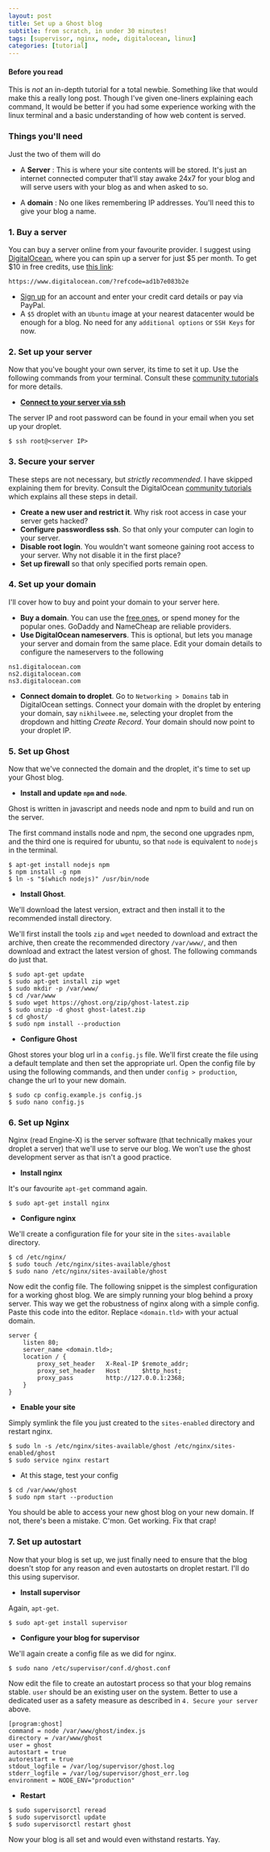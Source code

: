 ```yaml
---
layout: post
title: Set up a Ghost blog
subtitle: from scratch, in under 30 minutes!
tags: [supervisor, nginx, node, digitalocean, linux]
categories: [tutorial]
---
```

#### Before you read
This is *not* an in-depth tutorial for a total newbie. Something like that would make this a really long post. Though I've given one-liners explaining each command,
It would be better if you had some experience working with the linux terminal and a basic understanding of how web content is served.

### Things you'll need
Just the two of them will do

* A **Server**
: This is where your site contents will be stored. It's just an internet connected computer that'll stay awake 24x7 for your blog and will serve users with your blog as and when asked to so.

* A **domain**
: No one likes remembering IP addresses. You'll need this to give your blog a name.

### 1. Buy a server
You can buy a server online from your favourite provider. I suggest using [DigitalOcean](https://www.digitalocean.com/?refcode=ad1b7e083b2e), where you can spin up a server for just $5 per month.
To get $10 in free credits, use [this link](https://www.digitalocean.com/?refcode=ad1b7e083b2e):

    https://www.digitalocean.com/?refcode=ad1b7e083b2e

- [Sign up](https://www.digitalocean.com/?refcode=ad1b7e083b2e) for an account and enter your credit card details or pay via PayPal.
- A `$5` droplet with an `Ubuntu` image at your nearest datacenter would be enough for a blog. No need for any `additional options` or `SSH Keys` for now.

### 2. Set up your server
Now that you've bought your own server, its time to set it up. Use the following commands from your terminal.
Consult these [community tutorials](https://www.digitalocean.com/community/tutorial_series/new-ubuntu-14-04-server-checklist) for more details.

* [**Connect to your server via ssh**](https://www.digitalocean.com/community/tutorials/how-to-connect-to-your-droplet-with-ssh)

The server IP and root password can be found in your email when you set up your droplet.

    $ ssh root@<server IP>

### 3. Secure your server
These steps are not necessary, but *strictly recommended*.
I have skipped explaining them for brevity. Consult the DigitalOcean [community tutorials](https://www.digitalocean.com/community/tutorial_series/new-ubuntu-14-04-server-checklist) which explains all these steps in detail.

* **Create a new user and restrict it**. Why risk root access in case your server gets hacked?
* **Configure passwordless ssh**. So that only your computer can login to your server.
* **Disable root login**. You wouldn't want someone gaining root access to your server. Why not disable it in the first place?
* **Set up firewall** so that only specified ports remain open.

### 4. Set up your domain
I'll cover how to buy and point your domain to your server here.

* **Buy a domain**. You can use the [free ones](http://freenom.com/), or spend money for the popular ones. GoDaddy and NameCheap are reliable providers.
* **Use DigitalOcean nameservers**. This is optional, but lets you manage your server and domain from the same place. Edit your domain details to configure the nameservers to the following

```
ns1.digitalocean.com
ns2.digitalocean.com
ns3.digitalocean.com
```
* **Connect domain to droplet**. Go to `Networking > Domains` tab in DigitalOcean settings. Connect your domain with the droplet by entering your domain, say `nikhilweee.me`, selecting your droplet from the dropdown and hitting *Create Record*. Your domain should now point to your droplet IP.

### 5. Set up Ghost
Now that we've connected the domain and the droplet, it's time to set up your Ghost blog.

* **Install and update `npm` and `node`**.

Ghost is written in javascript and needs node and npm to build and run on the server.

The first command installs node and npm, the second one upgrades npm, and the third one is required for ubuntu, so that `node` is equivalent to `nodejs` in the terminal.

```
$ apt-get install nodejs npm
$ npm install -g npm
$ ln -s "$(which nodejs)" /usr/bin/node

```
* **Install Ghost**.

We'll download the latest version, extract and then install it to the recommended install directory.

We'll first install the tools `zip` and `wget` needed to download and extract the archive, then create the recommended directory `/var/www/`, and then download and extract the latest version of ghost. The following commands do just that.

```
$ sudo apt-get update
$ sudo apt-get install zip wget
$ sudo mkdir -p /var/www/
$ cd /var/www
$ sudo wget https://ghost.org/zip/ghost-latest.zip
$ sudo unzip -d ghost ghost-latest.zip
$ cd ghost/
$ sudo npm install --production
```
* **Configure Ghost**

Ghost stores your blog url in a `config.js` file. We'll first create the file using a default template and then set the appropriate url. Open the config file  by using the following commands, and then under `config > production`, change the url to your new domain.

```
$ sudo cp config.example.js config.js
$ sudo nano config.js
```

### 6. Set up Nginx
Nginx (read Engine-X) is the server software (that technically makes your droplet a server) that we'll use to serve our blog. We won't use the ghost development server as that isn't a good practice.

* **Install nginx**

It's our favourite `apt-get` command again.

```
$ sudo apt-get install nginx
```
* **Configure nginx**

We'll create a configuration file for your site in the  `sites-available` directory.

```
$ cd /etc/nginx/
$ sudo touch /etc/nginx/sites-available/ghost
$ sudo nano /etc/nginx/sites-available/ghost
```
Now edit the config file. The following snippet is the simplest configuration for a working ghost blog. We are simply running your blog behind a proxy server. This way we get the robustness of nginx along with a simple config.
Paste this code into the editor. Replace `<domain.tld>` with your actual domain.

```
server {
    listen 80;
    server_name <domain.tld>;
    location / {
        proxy_set_header   X-Real-IP $remote_addr;
        proxy_set_header   Host      $http_host;
        proxy_pass         http://127.0.0.1:2368;
    }
}
```
* **Enable your site**

Simply symlink the file you just created to the `sites-enabled` directory and restart nginx.

```
$ sudo ln -s /etc/nginx/sites-available/ghost /etc/nginx/sites-enabled/ghost
$ sudo service nginx restart
```
* At this stage, test your config

```
$ cd /var/www/ghost
$ sudo npm start --production
```
You should be able to access your new ghost blog on your new domain. If not, there's been a mistake. C'mon. Get working. Fix that crap!

### 7. Set up autostart

Now that your blog is set up, we just finally need to ensure that the blog doesn't stop for any reason and even autostarts on droplet restart. I'll do this using supervisor.

* **Install supervisor**

Again, `apt-get`.

```
$ sudo apt-get install supervisor
```
* **Configure your blog for supervisor**

We'll again create a config file as we did for nginx.

```
$ sudo nano /etc/supervisor/conf.d/ghost.conf
```
Now edit the file to create an autostart process so that your blog remains stable.
`user` should be an existing user on the system. Better to use a dedicated user as a safety measure as described in `4. Secure your server` above.

```
[program:ghost]
command = node /var/www/ghost/index.js
directory = /var/www/ghost
user = ghost
autostart = true
autorestart = true
stdout_logfile = /var/log/supervisor/ghost.log
stderr_logfile = /var/log/supervisor/ghost_err.log
environment = NODE_ENV="production"
```
* **Restart**

```
$ sudo supervisorctl reread
$ sudo supervisorctl update
$ sudo supervisorctl restart ghost
```
Now your blog is all set and would even withstand restarts. Yay.
